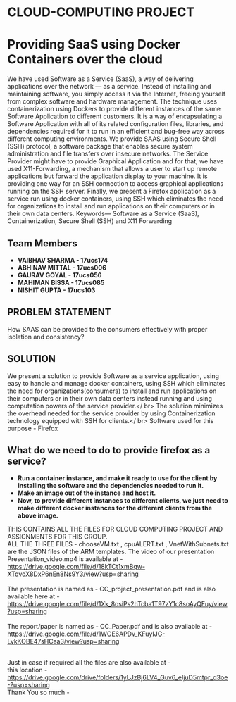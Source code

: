 # CLOUD-COMPUTING PROJECT
# Providing SaaS using Docker Containers over the cloud
We have used Software as a Service (SaaS), a way of
delivering applications over the network — as a service.
Instead of installing and maintaining software, you simply
access it via the Internet, freeing yourself from complex
software and hardware management. The technique uses
containerization using Dockers to provide different instances of
the same Software Application to different customers. It is a
way of encapsulating a Software Application with all of its
related configuration files, libraries, and dependencies
required for it to run in an efficient and bug-free way across
different computing environments. We provide SAAS using
Secure Shell (SSH) protocol, a software package that enables
secure system administration and file transfers over insecure
networks. The Service Provider might have to provide
Graphical Application and for that, we have used
X11-Forwarding, a mechanism that allows a user to start up
remote applications but forward the application display to
your machine. It is providing one way for an SSH connection to
access graphical applications running on the SSH server.
Finally, we present a Firefox application as a service run using
docker containers, using SSH which eliminates the need for
organizations to install and run applications on their
computers or in their own data centers.
Keywords— Software as a Service (SaaS), Containerization,
Secure Shell (SSH) and X11 Forwarding<br />

## Team Members
- **VAIBHAV SHARMA - 17ucs174<br />**
- **ABHINAV MITTAL - 17ucs006<br />**
- **GAURAV GOYAL - 17ucs056<br />**
- **MAHIMAN BISSA - 17ucs085<br />**
- **NISHIT GUPTA - 17ucs103<br />**

## PROBLEM STATEMENT
How SAAS can be provided to the consumers effectively with proper isolation and consistency?

## SOLUTION

We present a solution to provide Software as a service application, using easy to handle and manage docker containers, using SSH which eliminates the need for organizations(consumers) to install and run applications on their computers or in their own data centers instead running and using computation powers of the service provider.</ br>
The solution minimizes the overhead needed for the service provider by using Containerization technology equipped with SSH for clients.</ br>
Software used for this purpose - Firefox


## What do we need to do to provide firefox as a service?

- **Run a container instance, and make it ready to use for the client by installing the software and the dependencies needed to run it.**
- **Make an image out of the instance and host it.**
- **Now, to provide different instances to different clients, we just need to make different docker instances for the different clients from the above image.**


THIS CONTAINS ALL THE FILES FOR CLOUD COMPUTING PROJECT AND ASSIGNMENTS FOR THIS GROUP. <br />
ALL THE THREE FILES - chooseVM.txt , cpuALERT.txt , VnetWithSubnets.txt are the JSON files of the ARM templates. 
The video of our presentation Presentation_video.mp4 is available at - <br />
https://drive.google.com/file/d/18kTCt1xmBqw-XTqvoX8DxP6nEn8Ns9Y3/view?usp=sharing <br />
<br />
The presentation is named as - CC_project_presentation.pdf and is  also available here at -<br />
https://drive.google.com/file/d/1Xk_8osiPs2hTcba1T97zY1c8soAyQFuy/view?usp=sharing<br />
<br />
The report/paper is named as - CC_Paper.pdf and is also  available at - <br />
https://drive.google.com/file/d/1WGE6APDv_KFuyIJG-LvkKOBE47sHCaa3/view?usp=sharing <br />
<br />


Just in case if required all the files are also available at - <br />
 this location - https://drive.google.com/drive/folders/1yLJzBj6LV4_Guv6_eIjuD5mtpr_d3oe-?usp=sharing <br />
Thank You so much - <br />

